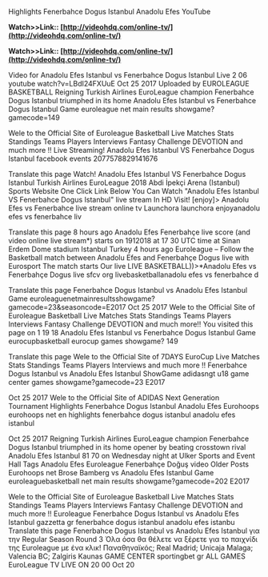 Highlights Fenerbahce Dogus Istanbul Anadolu Efes YouTube 

**Watch>>Link:: [http://videohdq.com/online-tv/](http://videohdq.com/online-tv/)**

**Watch>>Link:: [http://videohdq.com/online-tv/](http://videohdq.com/online-tv/)**

Video for Anadolu Efes Istanbul vs Fenerbahce Dogus Istanbul Live
 2 06
 youtube watch?v=LBdI24FXUuE
Oct 25 2017 Uploaded by EUROLEAGUE BASKETBALL
Reigning Turkish Airlines EuroLeague champion Fenerbahce Dogus Istanbul triumphed in its home 
Anadolu Efes Istanbul vs Fenerbahce Dogus Istanbul Game
 euroleague net main results showgame?gamecode=149

Wele to the Official Site of Euroleague Basketball Live Matches Stats Standings Teams Players Interviews Fantasy Challenge DEVOTION and much more !!
Live Streaming! Anadolu Efes Istanbul VS Fenerbahce Dogus Istanbul 
 facebook events 2077578829141676

Translate this page
Watch! Anadolu Efes Istanbul VS Fenerbahce Dogus Istanbul Turkish Airlines EuroLeague 2018 Abdi İpekçi Arena (Istanbul) Sports Website One Click Link Below You Can Watch "Anadolu Efes Istanbul VS Fenerbahce Dogus Istanbul" live stream In HD Visit!
[enjoy]> Anadolu Efes vs Fenerbahce live stream online tv Launchora
 launchora enjoyanadolu efes vs fenerbahce liv 

Translate this page
8 hours ago Anadolu Efes Fenerbahçe live score (and video online live stream*) starts on 1912018 at 17 30 UTC time at Sinan Erdem Dome stadium Istanbul Turkey 4 hours ago Euroleague – Follow the Basketball match between Anadolu Efes and Fenerbahçe Dogus live with Eurosport The match starts Our live 
LIVE BASKETBALL))>*Anadolu Efes vs Fenerbahçe Dogus live 
 sfcv org livebasketballanadolu efes vs fenerbahce d 

Translate this page
Fenerbahce Dogus Istanbul vs Anadolu Efes Istanbul Game euroleaguenetmainresultsshowgame?gamecode=23&seasoncode=E2017 Oct 25 2017 Wele to the Official Site of Euroleague Basketball Live Matches Stats Standings Teams Players Interviews Fantasy Challenge DEVOTION and much more!!
You visited this page on 1 19 18 
Anadolu Efes Istanbul vs Fenerbahce Dogus Istanbul Game 
 eurocupbasketball eurocup games showgame? 149 

Translate this page
Wele to the Official Site of 7DAYS EuroCup Live Matches Stats Standings Teams Players Interviews and much more !!
Fenerbahce Dogus Istanbul vs Anadolu Efes Istanbul ShowGame 
 adidasngt u18 game center games showgame?gamecode=23 E2017

Oct 25 2017 Wele to the Official Site of ADIDAS Next Generation Tournament 
Highlights Fenerbahce Dogus Istanbul Anadolu Efes Eurohoops
 eurohoops net en highlights fenerbahce dogus istanbul anadolu efes istanbul 

Oct 25 2017 Reigning Turkish Airlines EuroLeague champion Fenerbahce Dogus Istanbul triumphed in its home opener by beating crosstown rival Anadolu Efes Istanbul 81 70 on Wednesday night at Ulker Sports and Event Hall Tags Anadolu Efes Euroleague Fenerbahçe Doğuş video Older Posts Eurohoops net 
Brose Bamberg vs Anadolu Efes Istanbul Game
 euroleaguebasketball net main results showgame?gamecode=202 E2017

Wele to the Official Site of Euroleague Basketball Live Matches Stats Standings Teams Players Interviews Fantasy Challenge DEVOTION and much more !!
Euroleague Fenerbahce Dogus Istanbul vs Anadolu Efes Istanbul 
 gazzetta gr fenerbahce dogus istanbul anadolu efes istanbu Translate this page
Fenerbahce Dogus Istanbul vs Anadolu Efes Istanbul για την Regular Season Round 3 Όλα όσα θα θέλετε να ξέρετε για το παιχνίδι της Euroleague με ένα κλικ! Παναθηναϊκός; Real Madrid; Unicaja Malaga; Valencia BC; Zalgiris Kaunas GAME CENTER sportingbet gr ALL GAMES EuroLeague TV LIVE ON 20 00 Oct 20 